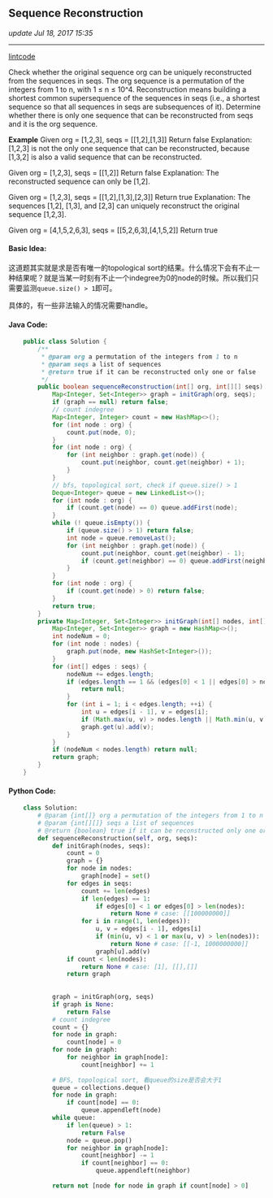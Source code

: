## Sequence Reconstruction
_update Jul 18, 2017 15:35_

---
[lintcode](http://www.lintcode.com/en/problem/sequence-reconstruction/)

Check whether the original sequence org can be uniquely reconstructed from the sequences in seqs. The org sequence is a permutation of the integers from 1 to n, with 1 ≤ n ≤ 10^4. Reconstruction means building a shortest common supersequence of the sequences in seqs (i.e., a shortest sequence so that all sequences in seqs are subsequences of it). Determine whether there is only one sequence that can be reconstructed from seqs and it is the org sequence.

**Example**
Given org = [1,2,3], seqs = [[1,2],[1,3]]
Return false
Explanation:
[1,2,3] is not the only one sequence that can be reconstructed, because [1,3,2] is also a valid sequence that can be reconstructed.

Given org = [1,2,3], seqs = [[1,2]]
Return false
Explanation:
The reconstructed sequence can only be [1,2].

Given org = [1,2,3], seqs = [[1,2],[1,3],[2,3]]
Return true
Explanation:
The sequences [1,2], [1,3], and [2,3] can uniquely reconstruct the original sequence [1,2,3].

Given org = [4,1,5,2,6,3], seqs = [[5,2,6,3],[4,1,5,2]]
Return true

#### Basic Idea:
这道题其实就是求是否有唯一的topological sort的结果。什么情况下会有不止一种结果呢？就是当某一时刻有不止一个indegree为0的node的时候。所以我们只需要监测`queue.size() > 1`即可。

具体的，有一些非法输入的情况需要handle。

#### Java Code:
```java
    public class Solution {
        /**
         * @param org a permutation of the integers from 1 to n
         * @param seqs a list of sequences
         * @return true if it can be reconstructed only one or false
         */
        public boolean sequenceReconstruction(int[] org, int[][] seqs) {
            Map<Integer, Set<Integer>> graph = initGraph(org, seqs);
            if (graph == null) return false;
            // count indegree
            Map<Integer, Integer> count = new HashMap<>();
            for (int node : org) {
                count.put(node, 0);
            }
            for (int node : org) {
                for (int neighbor : graph.get(node)) {
                    count.put(neighbor, count.get(neighbor) + 1);
                }
            }
            // bfs, topological sort, check if queue.size() > 1
            Deque<Integer> queue = new LinkedList<>();
            for (int node : org) {
                if (count.get(node) == 0) queue.addFirst(node);
            }
            while (! queue.isEmpty()) {
                if (queue.size() > 1) return false;
                int node = queue.removeLast();
                for (int neighbor : graph.get(node)) {
                    count.put(neighbor, count.get(neighbor) - 1);
                    if (count.get(neighbor) == 0) queue.addFirst(neighbor);
                }
            }
            for (int node : org) {
                if (count.get(node) > 0) return false;
            }
            return true;
        }
        private Map<Integer, Set<Integer>> initGraph(int[] nodes, int[][] seqs) {
            Map<Integer, Set<Integer>> graph = new HashMap<>();
            int nodeNum = 0;
            for (int node : nodes) {
                graph.put(node, new HashSet<Integer>());
            }
            for (int[] edges : seqs) {
                nodeNum += edges.length;
                if (edges.length == 1 && (edges[0] < 1 || edges[0] > nodes.length)) {
                    return null;
                }
                for (int i = 1; i < edges.length; ++i) {
                    int u = edges[i - 1], v = edges[i];
                    if (Math.max(u, v) > nodes.length || Math.min(u, v) < 1) return null;
                    graph.get(u).add(v);
                }
            }
            if (nodeNum < nodes.length) return null;
            return graph;
        }
    }
```

#### Python Code:
```python
    class Solution:
        # @param {int[]} org a permutation of the integers from 1 to n
        # @param {int[][]} seqs a list of sequences
        # @return {boolean} true if it can be reconstructed only one or false
        def sequenceReconstruction(self, org, seqs):
            def initGraph(nodes, seqs):
                count = 0
                graph = {}
                for node in nodes:
                    graph[node] = set()
                for edges in seqs:
                    count += len(edges)
                    if len(edges) == 1:
                        if edges[0] < 1 or edges[0] > len(nodes):
                            return None # case: [[100000000]]
                    for i in range(1, len(edges)):
                        u, v = edges[i - 1], edges[i]
                        if (min(u, v) < 1 or max(u, v) > len(nodes)):
                            return None # case: [[-1, 1000000000]]
                        graph[u].add(v)
                if count < len(nodes): 
                    return None # case: [1], [[],[]]
                return graph
                
            
            graph = initGraph(org, seqs)
            if graph is None: 
                return False
            # count indegree
            count = {}
            for node in graph:
                count[node] = 0
            for node in graph:
                for neighbor in graph[node]:
                    count[neighbor] += 1
            
            # BFS, topological sort, 看queue的size是否会大于1
            queue = collections.deque()
            for node in graph:
                if count[node] == 0:
                    queue.appendleft(node)
            while queue:
                if len(queue) > 1:
                    return False
                node = queue.pop()
                for neighbor in graph[node]:
                    count[neighbor] -= 1
                    if count[neighbor] == 0:
                        queue.appendleft(neighbor)
            
            return not [node for node in graph if count[node] > 0]
```